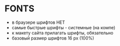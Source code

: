 # FONTS
- в браузере шрифтов НЕТ
- самые быстрые шрифты - системные (на компе)
- к макету сайта прилагать шрифты, обязательно
- базовый размер шрифтов 16 рх (100%) 
